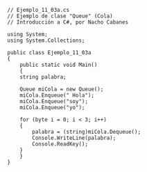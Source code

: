 	// Ejemplo_11_03a.cs
	// Ejemplo de clase "Queue" (Cola)
	// Introducción a C#, por Nacho Cabanes

	using System;
	using System.Collections;

	public class Ejemplo_11_03a
	{
	    public static void Main()
	    {
		string palabra;

		Queue miCola = new Queue();
		miCola.Enqueue(" Hola");
		miCola.Enqueue("soy");
		miCola.Enqueue("yo");

		for (byte i = 0; i < 3; i++)
		{
		    palabra = (string)miCola.Dequeue();
		    Console.WriteLine(palabra);
		    Console.ReadKey();
		}
	    }
	}
